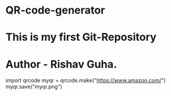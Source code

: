 # QR-code-generator
# This is my first Git-Repository
# Author - Rishav Guha.


import qrcode
myqr = qrcode.make("https://www.amazon.com/")
myqr.save("myqr.png")
